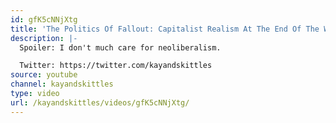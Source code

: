 ```yaml
---
id: gfK5cNNjXtg
title: 'The Politics Of Fallout: Capitalist Realism At The End Of The World'
description: |-
  Spoiler: I don't much care for neoliberalism.

  Twitter: https://twitter.com/kayandskittles
source: youtube
channel: kayandskittles
type: video
url: /kayandskittles/videos/gfK5cNNjXtg/
---
```

